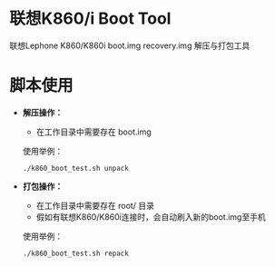 # 联想K860/i Boot Tool

联想Lephone K860/K860i boot.img recovery.img 解压与打包工具

# 脚本使用

*   **解压操作：**

    +   在工作目录中需要存在 boot.img

    使用举例：

        ./k860_boot_test.sh unpack

*   **打包操作：**

    +   在工作目录中需要存在 root/ 目录
    +   假如有联想K860/K860i连接时，会自动刷入新的boot.img至手机

    使用举例：

        ./k860_boot_test.sh repack
